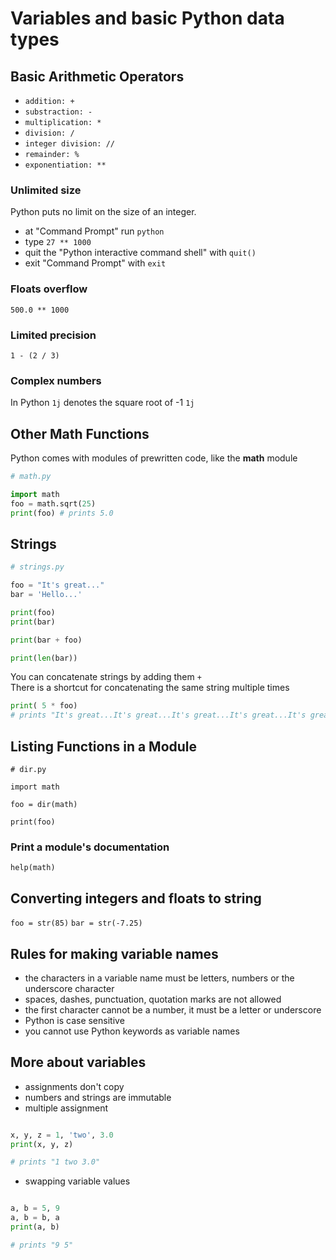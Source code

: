 # Variables and basic Python data types

## Basic Arithmetic Operators

- `addition: +`
- `substraction: -`
- `multiplication: *`
- `division: /`
- `integer division: //`
- `remainder: %`
- `exponentiation: **`

### Unlimited size

Python puts no limit on the size of an integer.
- at "Command Prompt" run `python`
- type `27 ** 1000`
- quit the "Python interactive command shell" with `quit()`
- exit "Command Prompt" with `exit`

### Floats overflow
`500.0 ** 1000`

### Limited precision
`1 - (2 / 3)`

### Complex numbers

In Python `1j` denotes the square root of -1
`1j`

## Other Math Functions

Python comes with modules of prewritten code, like the **math** module

```python
# math.py

import math
foo = math.sqrt(25)
print(foo) # prints 5.0

```

## Strings

```python
# strings.py

foo = "It's great..."
bar = 'Hello...'

print(foo)
print(bar)

print(bar + foo)

print(len(bar))

```

You can concatenate strings by adding them `+`  
There is a shortcut for concatenating the same string multiple times 
```python
print( 5 * foo)
# prints "It's great...It's great...It's great...It's great...It's great..."

```

## Listing Functions in a Module

```
# dir.py

import math

foo = dir(math)

print(foo)

```

### Print a module's documentation

`help(math)`

## Converting integers and floats to string

`foo = str(85)`
`bar = str(-7.25)`

## Rules for making variable names

- the characters in a variable name must be letters, numbers or the underscore character
- spaces, dashes, punctuation, quotation marks are not allowed
- the first character cannot be a number, it must be a letter or underscore
- Python is case sensitive
- you cannot use Python keywords as variable names

## More about variables 
- assignments don't copy
- numbers and strings are immutable
- multiple assignment
```python

x, y, z = 1, 'two', 3.0
print(x, y, z) 

# prints "1 two 3.0"

```

- swapping variable values

```python

a, b = 5, 9
a, b = b, a
print(a, b)

# prints "9 5"

```









